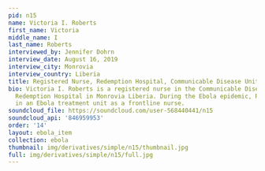 ```yaml
---
pid: n15
name: Victoria I. Roberts
first_name: Victoria
middle_name: I
last_name: Roberts
interviewed_by: Jennifer Dohrn
interview_date: August 16, 2019
interview_city: Monrovia
interview_country: Liberia
title: Registered Nurse, Redemption Hospital, Communicable Disease Unit
bio: Victoria I. Roberts is a registered nurse in the Communicable Disease Unit of
  Redemption Hospital in Monrovia Liberia. During the Ebola epidemic, Roberts served
  in an Ebola treatment unit as a frontline nurse.
soundcloud_file: https://soundcloud.com/user-568440441/n15
soundcloud_api: '846959953'
order: '14'
layout: ebola_item
collection: ebola
thumbnail: img/derivatives/simple/n15/thumbnail.jpg
full: img/derivatives/simple/n15/full.jpg
---
```

